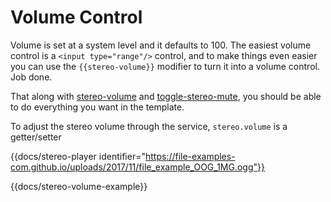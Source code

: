# Volume Control

Volume is set at a system level and it defaults to 100. The easiest volume control is a `<input type="range"/>` control, and to make things even easier you can use the `{{stereo-volume}}` modifier to turn it into a volume control. Job done.

That along with [stereo-volume](/docs/api/helpers/stereo-volume) and [toggle-stereo-mute](/docs/api/helpers/toggle-stereo-mute), you should be able to do everything you want in the template.

To adjust the stereo volume through the service, `stereo.volume` is a getter/setter

{{docs/stereo-player identifier="https://file-examples-com.github.io/uploads/2017/11/file_example_OOG_1MG.ogg"}}

{{docs/stereo-volume-example}}

